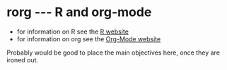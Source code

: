 rorg --- R and org-mode
======================

* for information on R see the [R website](http://www.r-project.org/)
* for information on org see the [Org-Mode website](http://org-mode.org)

Probably would be good to place the main objectives here, once they
are ironed out.

